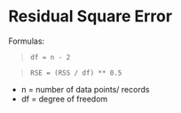 # Residual Square Error

Formulas:

> `df = n - 2`

> `RSE = (RSS / df) ** 0.5`

- n = number of data points/ records
- df = degree of freedom
